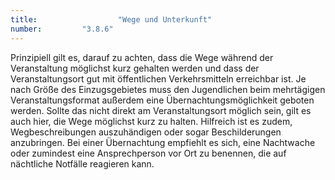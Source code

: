 ```yaml
---
title: 					"Wege und Unterkunft"
number: 		"3.8.6"
---
```


Prinzipiell gilt es, darauf zu achten, dass die Wege während der Veranstaltung möglichst kurz gehalten werden und dass der Veranstaltungsort gut mit öffentlichen Verkehrsmitteln erreichbar ist. Je nach Größe des Einzugsgebietes muss den Jugendlichen beim mehrtägigen Veranstaltungsformat außerdem eine Übernachtungsmöglichkeit geboten werden. Sollte das nicht direkt am Veranstaltungsort möglich sein, gilt es auch hier, die Wege möglichst kurz zu halten. Hilfreich ist es zudem, Wegbeschreibungen auszuhändigen oder sogar Beschilderungen anzubringen. Bei einer Übernachtung empfiehlt es sich, eine Nachtwache oder zumindest eine Ansprechperson vor Ort zu benennen, die auf nächtliche Notfälle reagieren kann.